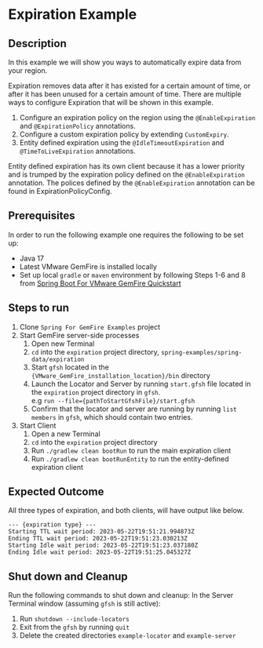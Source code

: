 # Expiration Example

## Description
In this example we will show you ways to automatically expire data from your region.

Expiration removes data after it has existed for a certain amount of time, or after it has been unused for a certain amount of time. There are multiple ways to configure Expiration that will be shown in this example.
1. Configure an expiration policy on the region using the `@EnableExpiration` and `@ExpirationPolicy` annotations.
2. Configure a custom expiration policy by extending `CustomExpiry`.
3. Entity defined expiration using the `@IdleTimeoutExpiration` and `@TimeToLiveExpiration` annotations.

Entity defined expiration has its own client because it has a lower priority and is trumped by the expiration policy defined on the `@EnableExpiration` annotation. The polices defined by the `@EnableExpiration` annotation can be found in ExpirationPolicyConfig.

## Prerequisites
In order to run the following example one requires the following to be set up:
* Java 17
* Latest VMware GemFire is installed locally
* Set up local `gradle` or `maven` environment by following Steps 1-6 and 8 from [Spring Boot For VMware GemFire Quickstart](https://docs.vmware.com/en/Spring-Boot-for-VMware-GemFire/index.html#spring-boot-for-vmware-gemfire-quick-start-0)

## Steps to run
1. Clone `Spring For GemFire Examples` project
2. Start GemFire server-side processes
   1. Open new Terminal
   2. `cd` into the `expiration` project directory, `spring-examples/spring-data/expiration`
   3. Start `gfsh` located in the `{VMware_GemFire_installation_location}/bin` directory
   4. Launch the Locator and Server by running `start.gfsh` file located in the `expiration` project directory in `gfsh`. <br> e.g `run --file={pathToStartGfshFile}/start.gfsh`
   5. Confirm that the locator and server are running by running `list members` in `gfsh`, which should contain two entries.
3. Start Client
   1. Open a new Terminal
   2. `cd` into the `expiration` project directory
   3. Run `./gradlew clean bootRun` to run the main expiration client
   4. Run `./gradlew clean bootRunEntity` to run the entity-defined expiration client


## Expected Outcome
All three types of expiration, and both clients, will have output like below.
```
--- {expiration type} ---
Starting TTL wait period: 2023-05-22T19:51:21.994873Z
Ending TTL wait period: 2023-05-22T19:51:23.030213Z
Starting Idle wait period: 2023-05-22T19:51:23.037180Z
Ending Idle wait period: 2023-05-22T19:51:25.045327Z
```

## Shut down and Cleanup
Run the following commands to shut down and cleanup:
   In the Server Terminal window (assuming `gfsh` is still active):
   1. Run `shutdown --include-locators`
   2. Exit from the `gfsh` by running `quit`
   3. Delete the created directories `example-locator` and `example-server`